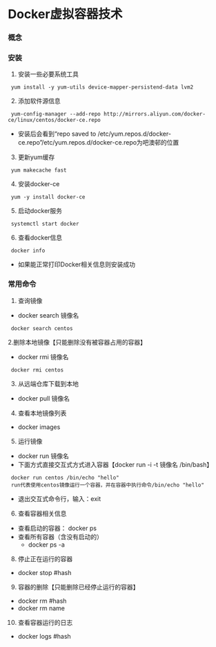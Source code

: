 # Docker虚拟容器技术
### 概念

### 安装
1. 安装一些必要系统工具
```
 yum install -y yum-utils device-mapper-persistend-data lvm2
```


2. 添加软件源信息
```
 yum-config-manager --add-repo http://mirrors.aliyun.com/docker-ce/linux/centos/docker-ce.repo

```
* 安装后会看到“repo saved to /etc/yum.repos.d/docker-ce.repo”/etc/yum.repos.d/docker-ce.repo为吧澳邨的位置

3. 更新yum缓存
```
 yum makecache fast
```

4. 安装docker-ce
```
 yum -y install docker-ce
```

5. 启动docker服务
```
 systemctl start docker
```

6. 查看docker信息
```
 docker info
```
* 如果能正常打印Docker相关信息则安装成功

### 常用命令
1. 查询镜像
* docker search 镜像名
```
 docker search centos
```
  
2.删除本地镜像【只能删除没有被容器占用的容器】
* docker rmi 镜像名
```
 docker rmi centos
```
  
3. 从远端仓库下载到本地
* docker pull 镜像名

4. 查看本地镜像列表
* docker images

5. 运行镜像
* docker run 镜像名
* 下面方式直接交互式方式进入容器【docker run -i -t 镜像名 /bin/bash】
```
 docker run centos /bin/echo "hello"
 run代表使用centos镜像运行一个容器，并在容器中执行命令/bin/echo "hello"
```
* 退出交互式命令行，输入：exit

6. 查看容器相关信息
* 查看启动的容器： docker ps
* 查看所有容器（含没有启动的）
  * docker ps -a

8. 停止正在运行的容器
* docker stop #hash

9. 容器的删除【只能删除已经停止运行的容器】
* docker rm #hash
* docker rm name

10. 查看容器运行的日志
* docker logs #hash

